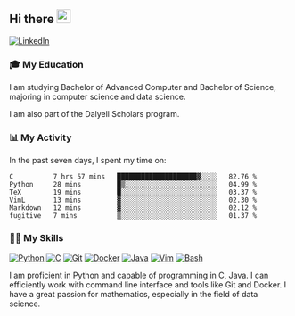 ## Hi there <a href="#"><img src="https://media.giphy.com/media/hvRJCLFzcasrR4ia7z/giphy.gif" width="25px"></a>

[![LinkedIn](https://img.shields.io/badge/-LinkedIn-blue?style=social&logo=LinkedIn)](https://www.linkedin.com/in/ziao-ji)


### 🎓 My Education
     
I am studying Bachelor of Advanced Computer and Bachelor of Science, majoring in computer science and data science. 

I am also part of the Dalyell Scholars program. 


### 📊 My Activity

In the past seven days, I spent my time on:

<!--START_SECTION:waka-->

```text
C          7 hrs 57 mins   ████████████████████▓░░░░   82.76 %
Python     28 mins         █▒░░░░░░░░░░░░░░░░░░░░░░░   04.99 %
TeX        19 mins         █░░░░░░░░░░░░░░░░░░░░░░░░   03.37 %
VimL       13 mins         ▓░░░░░░░░░░░░░░░░░░░░░░░░   02.30 %
Markdown   12 mins         ▓░░░░░░░░░░░░░░░░░░░░░░░░   02.12 %
fugitive   7 mins          ▒░░░░░░░░░░░░░░░░░░░░░░░░   01.37 %
```

<!--END_SECTION:waka-->

### 💪🏻 My Skills

[![Python](https://img.shields.io/badge/-Python-yellow?style=flat-square&logo=Python)](#-my-skills)
[![C     ](https://img.shields.io/badge/-C-blue?style=flat-square&logo=C)](#-my-skills)
[![Git   ](https://img.shields.io/badge/-Git-grey?style=flat-square&logo=Git)](#-my-skills)
[![Docker](https://img.shields.io/badge/-Docker-grey?style=flat-square&logo=Docker)](#-my-skills)
[![Java  ](https://img.shields.io/badge/-Java-grey?style=flat-square&logo=Java)](#-my-skills)
[![Vim   ](https://img.shields.io/badge/-Vim-grey?style=flat-square&logo=Vim)](#-my-skills)
[![Bash  ](https://img.shields.io/badge/-Bash-grey?style=flat-square&)](#-my-skills)

I am proficient in Python and capable of programming in C, Java. I can efficiently work with command line interface and tools like Git and Docker. I have a great passion for mathematics, especially in the field of data science.

